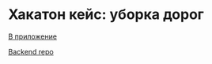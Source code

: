 # Хакатон кейс: уборка дорог

<a href="https://map.typex.one/">В приложение</a>

<a href="https://github.com/sokket/roads-cleanup">Backend repo</a>
